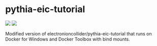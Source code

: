 # pythia-eic-tutorial

[![](https://images.microbadger.com/badges/image/forinil/pythia-eic-tutorial.svg)](https://microbadger.com/images/forinil/pythia-eic-tutorial "Get your own image badge on microbadger.com")
[![](https://images.microbadger.com/badges/version/forinil/pythia-eic-tutorial.svg)](https://microbadger.com/images/forinil/pythia-eic-tutorial "Get your own version badge on microbadger.com")

Modified version of electronioncollider/pythia-eic-tutorial that runs on Docker for Windows and Docker Toolbox with bind mounts.